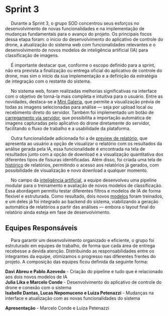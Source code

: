 
# Sprint 3

&emsp; Durante a Sprint 3, o grupo SOD concentrou seus esforços no desenvolvimento de novas funcionalidades e na implementação de mudanças fundamentais para o avanço do projeto. Os principais focos dessa etapa foram: o início do desenvolvimento do aplicativo de controle do drone, a atualização do sistema web com funcionalidades relevantes e o desenvolvimento de novos modelos de inteligência artificial (IA) para classificação de imagens.

&emsp; É importante destacar que, conforme o escopo definido para a sprint, não era prevista a finalização ou entrega oficial do aplicativo de controle do drone, mas sim o início da sua implementação e a definição da estratégia de integração com o restante do sistema.

&emsp; No sistema web, foram realizadas melhorias significativas na interface com o objetivo de torná-la mais completa e intuitiva para o usuário. Entre as novidades, destaca-se a [Mini Galeria](./front-end), que permite a visualização prévia de todas as imagens selecionadas para análise — seja por upload local ou recebimento direto do servidor. Também foi implementado um botão de [carregamento via servidor](./front-end), que possibilita a importação automática de imagens capturadas pelo aplicativo do drone diretamente do servidor, facilitando o fluxo de trabalho e a usabilidade da plataforma.

&emsp; Outra funcionalidade adicionada foi a de [preview de relatório](./front-end), que apresenta ao usuário a opção de visualizar o relatório com os resultados da análise gerada pela IA, essa funcionalidade é encontrada na tela de resultados junto com a opção de download e a visualização quantitativa dos diferentes tipos de fissuras identificadas. Além disso, foi criada uma tela de [histórico](./front-end) de relatórios, permitindo o acesso aos relatórios já gerados, com possibilidade de visualização e novo download a qualquer momento.

&emsp; No campo da [inteligência artificial](./inteligencia-artificial), a equipe desenvolveu uma pipeline modular para o treinamento e avaliação de novos modelos de classificação. Essa abordagem permitiu testar diferentes filtros e modelos de IA de forma flexível e estruturada. Como resultado, dois novos [modelos](./inteligencia-artificial/Modelagem_Treinamento_Metricas.md) foram treinados, e um deles já foi integrado ao backend do sistema, viabilizando a geração automática de relatórios a partir das análises — embora o layout final do relatório ainda esteja em fase de desenvolvimento.

## Equipes Responsáveis

&emsp; Para garantir um desenvolvimento organizado e eficiente, o grupo foi estruturado em equipes de trabalho, de forma que cada área de entrega recebesse a devida atenção. Distribuindo as responsabilidades entre os integrantes da equipe, otimizamos o progresso nas diferentes frentes do projeto. A composição das equipes ficou definida da seguinte forma:

**Davi Abreu e Pablo Azevedo** - Criação do pipeline e tudo que é relacionado aos dois novos modelos de IA  
**Julia Lika e Marcelo Conde** - Desenvolvimento do aplicativo de controle do drone e conexão com o sistema  
**Isabelle Dantas, Lucas Nepomuceno e Luiza Petenazzi** - Mudanças na interface e atualização com as novas funcionalidades do sistema  

**Apresentação** - Marcelo Conde e Luiza Petenazzi


